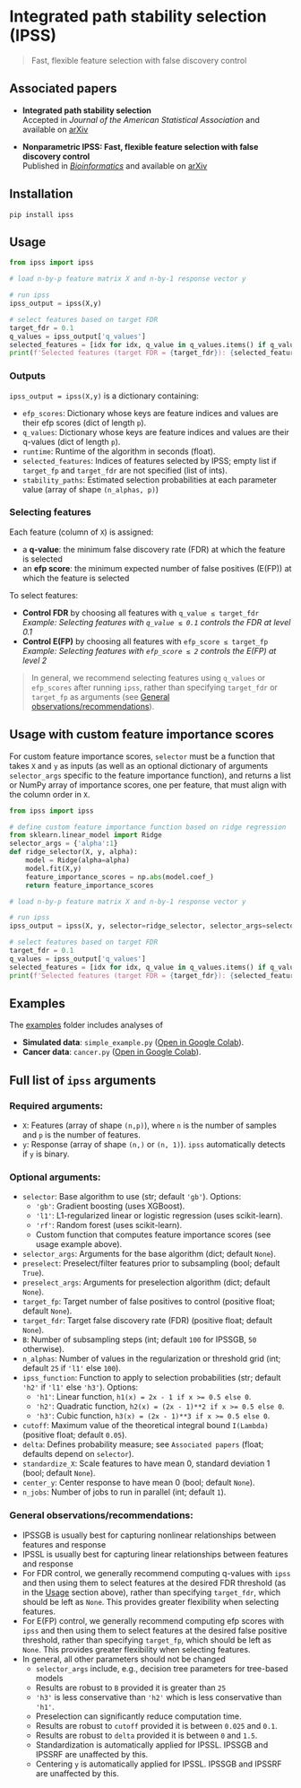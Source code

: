 # Integrated path stability selection (IPSS)

> Fast, flexible feature selection with false discovery control

## Associated papers

- **Integrated path stability selection**  
  Accepted in *Journal of the American Statistical Association* and available on [arXiv](https://arxiv.org/abs/2403.15877)

- **Nonparametric IPSS: Fast, flexible feature selection with false discovery control**  
  Published in [*Bioinformatics*](https://doi.org/10.1093/bioinformatics/btaf299) and available on [arXiv](https://arxiv.org/abs/2410.02208)


## Installation
```
pip install ipss
```

## Usage
```python
from ipss import ipss

# load n-by-p feature matrix X and n-by-1 response vector y

# run ipss
ipss_output = ipss(X,y)

# select features based on target FDR
target_fdr = 0.1
q_values = ipss_output['q_values']
selected_features = [idx for idx, q_value in q_values.items() if q_value <= target_fdr]
print(f'Selected features (target FDR = {target_fdr}): {selected_features}')
```
### Outputs
`ipss_output = ipss(X,y)` is a dictionary containing:
- `efp_scores`: Dictionary whose keys are feature indices and values are their efp scores (dict of length `p`).
- `q_values`: Dictionary whose keys are feature indices and values are their q-values (dict of length `p`).
- `runtime`: Runtime of the algorithm in seconds (float).
- `selected_features`: Indices of features selected by IPSS; empty list if `target_fp` and `target_fdr` are not specified (list of ints).
- `stability_paths`: Estimated selection probabilities at each parameter value (array of shape `(n_alphas, p)`)

### Selecting features
Each feature (column of `X`) is assigned:
- a **q-value**: the minimum false discovery rate (FDR) at which the feature is selected
- an **efp score**: the minimum expected number of false positives (E(FP)) at which the feature is selected

To select features:
- **Control FDR** by choosing all features with `q_value ≤ target_fdr`  
  _Example: Selecting features with `q_value ≤ 0.1` controls the FDR at level 0.1_
- **Control E(FP)** by choosing all features with `efp_score ≤ target_fp`  
  _Example: Selecting features with `efp_score ≤ 2` controls the E(FP) at level 2_

> In general, we recommend selecting features using `q_values` or `efp_scores` after running `ipss`, rather than specifying `target_fdr` or `target_fp` as arguments (see [General observations/recommendations](#general-observationsrecommendations)).

## Usage with custom feature importance scores
For custom feature importance scores, `selector` must be a function that takes `X` and `y` as inputs (as well as an optional
dictionary of arguments `selector_args` specific to the feature importance function), and returns a list or NumPy array of 
importance scores, one per feature, that must align with the column order in `X`.
```python
from ipss import ipss

# define custom feature importance function based on ridge regression
from sklearn.linear_model import Ridge
selector_args = {'alpha':1}
def ridge_selector(X, y, alpha):
	model = Ridge(alpha=alpha)
	model.fit(X,y)
	feature_importance_scores = np.abs(model.coef_)
	return feature_importance_scores

# load n-by-p feature matrix X and n-by-1 response vector y

# run ipss
ipss_output = ipss(X, y, selector=ridge_selector, selector_args=selector_args)

# select features based on target FDR
target_fdr = 0.1
q_values = ipss_output['q_values']
selected_features = [idx for idx, q_value in q_values.items() if q_value <= target_fdr]
print(f'Selected features (target FDR = {target_fdr}): {selected_features}')
```

## Examples
The [examples](https://github.com/omelikechi/ipss/tree/main/examples) folder includes analyses of
- **Simulated data**: `simple_example.py` ([Open in Google Colab](https://colab.research.google.com/github/omelikechi/ipss/blob/main/examples/simple_example.ipynb)).
- **Cancer data**: `cancer.py` ([Open in Google Colab](https://colab.research.google.com/github/omelikechi/ipss/blob/main/examples/cancer.ipynb)).

## Full list of `ipss` arguments

### Required arguments:
- `X`: Features (array of shape `(n,p)`), where `n` is the number of samples and `p` is the number of features.
- `y`: Response (array of shape `(n,)` or `(n, 1)`). `ipss` automatically detects if `y` is binary.

### Optional arguments:
- `selector`: Base algorithm to use (str; default `'gb'`). Options:
	- `'gb'`: Gradient boosting (uses XGBoost).
	- `'l1'`: L1-regularized linear or logistic regression (uses scikit-learn).
	- `'rf'`: Random forest (uses scikit-learn).
	- Custom function that computes feature importance scores (see usage example above). 
- `selector_args`: Arguments for the base algorithm (dict; default `None`).
- `preselect`: Preselect/filter features prior to subsampling (bool; default `True`).
- `preselect_args`: Arguments for preselection algorithm (dict; default `None`).
- `target_fp`: Target number of false positives to control (positive float; default `None`).
- `target_fdr`: Target false discovery rate (FDR) (positive float; default `None`).
- `B`: Number of subsampling steps (int; default `100` for IPSSGB, `50` otherwise).
- `n_alphas`: Number of values in the regularization or threshold grid (int; default `25` if `'l1'` else `100`).
- `ipss_function`: Function to apply to selection probabilities (str; default `'h2'` if `'l1'` else `'h3'`). Options:
	- `'h1'`: Linear function, ```h1(x) = 2x - 1 if x >= 0.5 else 0```.
	- `'h2'`: Quadratic function, ```h2(x) = (2x - 1)**2 if x >= 0.5 else 0```.
	- `'h3'`: Cubic function, ```h3(x) = (2x - 1)**3 if x >= 0.5 else 0```.
- `cutoff`: Maximum value of the theoretical integral bound `I(Lambda)` (positive float; default `0.05`).
- `delta`: Defines probability measure; see `Associated papers` (float; defaults depend on `selector`).
- `standardize_X`: Scale features to have mean 0, standard deviation 1 (bool; default `None`).
- `center_y`: Center response to have mean 0 (bool; default `None`).
- `n_jobs`: Number of jobs to run in parallel (int; default `1`).

### General observations/recommendations:
- IPSSGB is usually best for capturing nonlinear relationships between features and response
- IPSSL is usually best for capturing linear relationships between features and response
- For FDR control, we generally recommend computing q-values with `ipss` and then using them to select features at the desired FDR threshold (as in the [Usage](#usage) section above), rather than specifying `target_fdr`, which should be left as `None`. This provides greater flexibility when selecting features.
- For E(FP) control, we generally recommend computing efp scores with `ipss` and then using them to select features at the desired false positive threshold, rather than specifying `target_fp`, which should be left as `None`. This provides greater flexibility when selecting features.
- In general, all other parameters should not be changed
	- `selector_args` include, e.g., decision tree parameters for tree-based models
	- Results are robust to `B` provided it is greater than `25`
	- `'h3'` is less conservative than `'h2'` which is less conservative than `'h1'`.
	- Preselection can significantly reduce computation time.
	- Results are robust to `cutoff` provided it is between `0.025` and `0.1`.
	- Results are robust to `delta` provided it is between `0` and `1.5`.
	- Standardization is automatically applied for IPSSL. IPSSGB and IPSSRF are unaffected by this.
	- Centering `y` is automatically applied for IPSSL. IPSSGB and IPSSRF are unaffected by this.

